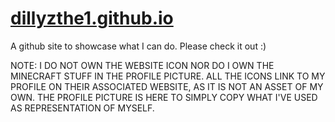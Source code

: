 # <a href="https://dillyzthe1.github.io">dillyzthe1.github.io<a/>
 A github site to showcase what I can do. Please check it out :)
 

 NOTE: I DO NOT OWN THE WEBSITE ICON NOR DO I OWN THE MINECRAFT STUFF IN THE PROFILE PICTURE.
 ALL THE ICONS LINK TO MY PROFILE ON THEIR ASSOCIATED WEBSITE, AS IT IS NOT AN ASSET OF MY OWN.
 THE PROFILE PICTURE IS HERE TO SIMPLY COPY WHAT I'VE USED AS REPRESENTATION OF MYSELF.